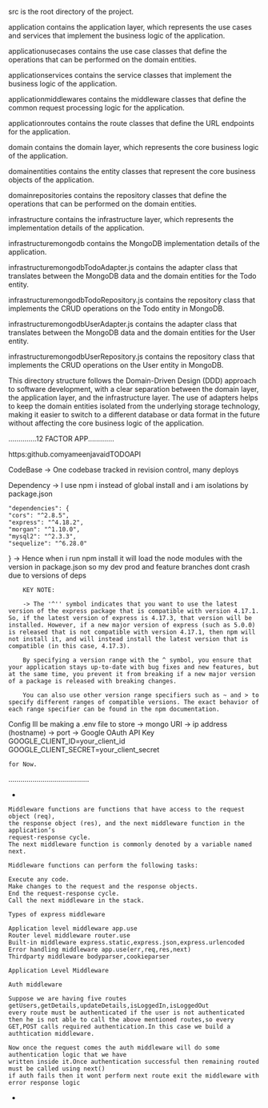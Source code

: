 src is the root directory of the project.

application contains the application layer, which represents the use cases and services that implement the business logic of the application.

applicationusecases contains the use case classes that define the operations that can be performed on the domain entities.

applicationservices contains the service classes that implement the business logic of the application.

applicationmiddlewares contains the middleware classes that define the common request processing logic for the application.

applicationroutes contains the route classes that define the URL endpoints for the application.

domain contains the domain layer, which represents the core business logic of the application.

domainentities contains the entity classes that represent the core business objects of the application.

domainrepositories contains the repository classes that define the operations that can be performed on the domain entities.

infrastructure contains the infrastructure layer, which represents the implementation details of the application.

infrastructuremongodb contains the MongoDB implementation details of the application.

infrastructuremongodbTodoAdapter.js contains the adapter class that translates between the MongoDB data and the domain entities for the Todo entity.

infrastructuremongodbTodoRepository.js contains the repository class that implements the CRUD operations on the Todo entity in MongoDB.

infrastructuremongodbUserAdapter.js contains the adapter class that translates between the MongoDB data and the domain entities for the User entity.

infrastructuremongodbUserRepository.js contains the repository class that implements the CRUD operations on the User entity in MongoDB.

This directory structure follows the Domain-Driven Design (DDD) approach to software development, with a clear separation between the domain layer, the application layer, and the infrastructure layer. The use of adapters helps to keep the domain entities isolated from the underlying storage technology, making it easier to switch to a different database or data format in the future without affecting the core business logic of the application.



..............12 FACTOR APP.............

https:github.comyameenjavaidTODOAPI

CodeBase -> One codebase tracked in revision control, many deploys

Dependency -> I use npm i instead of global install and i am isolations by package.json 

    "dependencies": {
    "cors": "^2.8.5",
    "express": "^4.18.2",
    "morgan": "^1.10.0",
    "mysql2": "^2.3.3",
    "sequelize": "^6.28.0"
  }
        -> Hence when i run npm install it will load the node modules with the version
        in package.json so my dev prod and feature branches dont crash due to versions
        of deps

        KEY NOTE:

        -> The '^'' symbol indicates that you want to use the latest version of the express package that is compatible with version 4.17.1. So, if the latest version of express is 4.17.3, that version will be installed. However, if a new major version of express (such as 5.0.0) is released that is not compatible with version 4.17.1, then npm will not install it, and will instead install the latest version that is compatible (in this case, 4.17.3).

        By specifying a version range with the ^ symbol, you ensure that your application stays up-to-date with bug fixes and new features, but at the same time, you prevent it from breaking if a new major version of a package is released with breaking changes.

        You can also use other version range specifiers such as ~ and > to specify different ranges of compatible versions. The exact behavior of each range specifier can be found in the npm documentation.

Config
    Ill be making a .env file to store
    -> mongo URI
    -> ip address (hostname)
    -> port
    -> Google OAuth API Key
        GOOGLE_CLIENT_ID=your_client_id
        GOOGLE_CLIENT_SECRET=your_client_secret

    for Now.


........................................






*
    
    Middleware functions are functions that have access to the request object (req), 
    the response object (res), and the next middleware function in the application’s 
    request-response cycle. 
    The next middleware function is commonly denoted by a variable named next.

    Middleware functions can perform the following tasks:

    Execute any code.
    Make changes to the request and the response objects.
    End the request-response cycle.
    Call the next middleware in the stack.

    Types of express middleware

    Application level middleware app.use
    Router level middleware router.use
    Built-in middleware express.static,express.json,express.urlencoded
    Error handling middleware app.use(err,req,res,next)
    Thirdparty middleware bodyparser,cookieparser

    Application Level Middleware
    
    Auth middleware

    Suppose we are having five routes getUsers,getDetails,updateDetails,isLoggedIn,isLoggedOut
    every route must be authenticated if the user is not authenticated then he is not able to call the above mentioned routes,so every GET,POST calls required authentication.In this case we build a authtication middleware.

    Now once the request comes the auth middleware will do some authentication logic that we have 
    written inside it.Once authentication successful then remaining routed must be called using next()
    if auth fails then it wont perform next route exit the middleware with error response logic

*